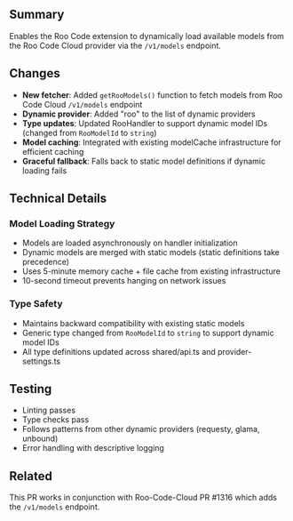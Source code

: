 ## Summary

Enables the Roo Code extension to dynamically load available models from the Roo Code Cloud provider via the `/v1/models` endpoint.

## Changes

- **New fetcher**: Added `getRooModels()` function to fetch models from Roo Code Cloud `/v1/models` endpoint
- **Dynamic provider**: Added "roo" to the list of dynamic providers
- **Type updates**: Updated RooHandler to support dynamic model IDs (changed from `RooModelId` to `string`)
- **Model caching**: Integrated with existing modelCache infrastructure for efficient caching
- **Graceful fallback**: Falls back to static model definitions if dynamic loading fails

## Technical Details

### Model Loading Strategy

- Models are loaded asynchronously on handler initialization
- Dynamic models are merged with static models (static definitions take precedence)
- Uses 5-minute memory cache + file cache from existing infrastructure
- 10-second timeout prevents hanging on network issues

### Type Safety

- Maintains backward compatibility with existing static models
- Generic type changed from `RooModelId` to `string` to support dynamic model IDs
- All type definitions updated across shared/api.ts and provider-settings.ts

## Testing

- Linting passes
- Type checks pass
- Follows patterns from other dynamic providers (requesty, glama, unbound)
- Error handling with descriptive logging

## Related

This PR works in conjunction with Roo-Code-Cloud PR #1316 which adds the `/v1/models` endpoint.
